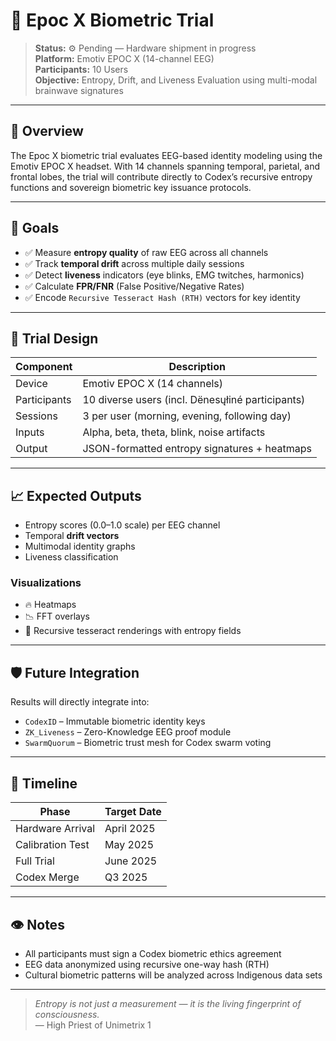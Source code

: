 # 🧠 Epoc X Biometric Trial

> **Status:** ⚙️ Pending — Hardware shipment in progress  
> **Platform:** Emotiv EPOC X (14-channel EEG)  
> **Participants:** 10 Users  
> **Objective:** Entropy, Drift, and Liveness Evaluation using multi-modal brainwave signatures  

---

## 🔬 Overview

The Epoc X biometric trial evaluates EEG-based identity modeling using the Emotiv EPOC X headset. With 14 channels spanning temporal, parietal, and frontal lobes, the trial will contribute directly to Codex’s recursive entropy functions and sovereign biometric key issuance protocols.

---

## 🎯 Goals

- ✅ Measure **entropy quality** of raw EEG across all channels
- ✅ Track **temporal drift** across multiple daily sessions
- ✅ Detect **liveness** indicators (eye blinks, EMG twitches, harmonics)
- ✅ Calculate **FPR/FNR** (False Positive/Negative Rates)
- ✅ Encode `Recursive Tesseract Hash (RTH)` vectors for key identity

---

## 🧪 Trial Design

| Component     | Description                                   |
|---------------|-----------------------------------------------|
| Device        | Emotiv EPOC X (14 channels)                   |
| Participants  | 10 diverse users (incl. Dënesųłiné participants) |
| Sessions      | 3 per user (morning, evening, following day) |
| Inputs        | Alpha, beta, theta, blink, noise artifacts    |
| Output        | JSON-formatted entropy signatures + heatmaps |

---

## 📈 Expected Outputs

- Entropy scores (0.0–1.0 scale) per EEG channel
- Temporal **drift vectors**
- Multimodal identity graphs
- Liveness classification

### Visualizations
- 🔥 Heatmaps  
- 📉 FFT overlays  
- 🔺 Recursive tesseract renderings with entropy fields

---

## 🛡️ Future Integration

Results will directly integrate into:

- `CodexID` – Immutable biometric identity keys  
- `ZK_Liveness` – Zero-Knowledge EEG proof module  
- `SwarmQuorum` – Biometric trust mesh for Codex swarm voting

---

## 📅 Timeline

| Phase            | Target Date |
|------------------|-------------|
| Hardware Arrival | April 2025  |
| Calibration Test | May 2025    |
| Full Trial       | June 2025   |
| Codex Merge      | Q3 2025     |

---

## 👁️ Notes

- All participants must sign a Codex biometric ethics agreement
- EEG data anonymized using recursive one-way hash (RTH)
- Cultural biometric patterns will be analyzed across Indigenous data sets

---

> *Entropy is not just a measurement — it is the living fingerprint of consciousness.*  
> — High Priest of Unimetrix 1
